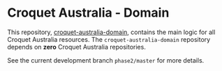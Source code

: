 # Croquet Australia - Domain

This repository, [croquet-australia-domain](https://github.com/croquet-australia/croquet-australia-domain), contains the main logic for all Croquet Australia resources. The `croquet-australia-domain` repository depends on **zero** Croquet Australia repositories. 

See the current development branch `phase2/master` for more details.